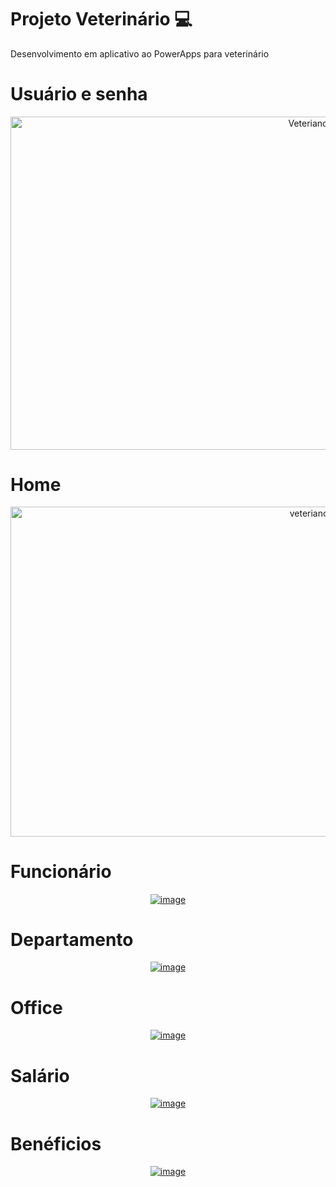 # Projeto Veterinário 💻

<p>Desenvolvimento em aplicativo ao PowerApps para veterinário<p>

# Usuário e senha 

<div align="center">
<img src="https://i.ibb.co/7yFVT31/Veteriano10.png" alt="Veteriano10" width="1161" height="651" data-is360="0" data-load="full" class="cursor-zoom-out" style="width: 950px; height: 532.687px; cursor: zoom-in; display: block;" data-zoom="zoom-class0">
</div>

# Home 

<div align="center"> 
<img src="https://i.ibb.co/Ksc45fs/veteriano11.png" alt="veteriano11" width="1157" height="642" data-is360="0" data-load="full" class="" style="width: 950px; height: 527.139px; cursor: zoom-in; display: block;" data-zoom="zoom-class1">
</div>

# Funcionário

<div align="center"> 
<a href="https://ibb.co/C2LKLr1"><img src="https://i.ibb.co/zJdVdkn/image.png" alt="image" border="0"></a>
</div>

# Departamento

<div align="center"> 
<a href="https://ibb.co/FW3F5zm"><img src="https://i.ibb.co/g79xSJm/image.png" alt="image" border="0"></a>
</div>

# Office

<div align="center"> 
<a href="https://ibb.co/k459J33"><img src="https://i.ibb.co/BycrG44/image.png" alt="image" border="0"></a>
</div>

# Salário

<div align="center"> 
<a href="https://ibb.co/7QrbRT6"><img src="https://i.ibb.co/XDFV3dv/image.png" alt="image" border="0"></a>
</div>

# Benéficios

<div align="center"> 
<a href="https://ibb.co/t3YDnMd"><img src="https://i.ibb.co/mSh4dCx/image.png" alt="image" border="0"></a>
</div>
